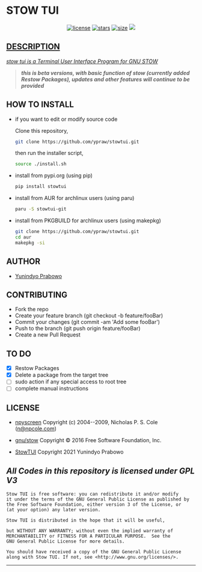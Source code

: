 # STOW TUI

<p align="center">
<a href='#license'><img src='https://img.shields.io/github/license/ypraw/stowtui?color=brightgreen&logo=github&style=for-the-badge' alt='license'/></a>
<a href='#stars'><img src='https://img.shields.io/github/stars/ypraw/stowtui?style=for-the-badge' alt='stars'/></a>
<a href='#pypi'><img src='https://img.shields.io/pypi/v/stowtui?label=pypi&style=for-the-badge' alt='size'/></a>
<a href='#python'><img src="https://img.shields.io/pypi/pyversions/stowtui?color=brightgreen&label=Python%20Version&logo=python&logoColor=yellow&style=for-the-badge">
</p>


## DESCRIPTION

_stow tui is a Terminal User Interface Program for [GNU STOW](https://www.gnu.org/software/stow/)_

> _**this is beta versions, with basic function of stow (currently added Restow Packages), updates and other features will continue to be provided**_
## HOW TO INSTALL

* if you want to edit or modify source code

    Clone this repository,

    ```bash
    git clone https://github.com/ypraw/stowtui.git
    ```

    then run the installer script,

    ```bash
    source ./install.sh
    ```

* install from pypi.org (using pip)
    ```bash
    pip install stowtui
    ```

* install from AUR for archlinux users (using paru)
    ```bash
    paru -S stowtui-git
    ```

* install from PKGBUILD for archlinux users (using makepkg)
    ```bash
    git clone https://github.com/ypraw/stowtui.git
    cd aur
    makepkg -si
    ```

## AUTHOR

* [Yunindyo Prabowo](https://github.com/ypraw)

## CONTRIBUTING

* Fork the repo
* Create your feature branch (git checkout -b feature/fooBar)
* Commit your changes (git commit -am 'Add some fooBar')
* Push to the branch (git push origin feature/fooBar)
* Create a new Pull Request

## TO DO

* [x] Restow Packages
* [x] Delete a package from the target tree
* [ ] sudo action if any special access to root tree
* [ ] complete manual instructions

## LICENSE

* [npyscreen](https://github.com/npcole/npyscreen) Copyright (c) 2004--2009, Nicholas P. S. Cole (n@npcole.com)

* [gnu/stow](https://www.gnu.org/software/stow/) Copyright © 2016 Free Software Foundation, Inc.

* [StowTUI](https://github.com/ypraw/stowtui) Copyright 2021 Yunindyo Prabowo

_**All Codes in this repository is licensed under GPL V3**_
-----
    Stow TUI is free software: you can redistribute it and/or modify
    it under the terms of the GNU General Public License as published by
    the Free Software Foundation, either version 3 of the License, or
    (at your option) any later version.

    Stow TUI is distributed in the hope that it will be useful,

    but WITHOUT ANY WARRANTY; without even the implied warranty of
    MERCHANTABILITY or FITNESS FOR A PARTICULAR PURPOSE.  See the
    GNU General Public License for more details.

    You should have received a copy of the GNU General Public License
    along with Stow TUI. If not, see <http://www.gnu.org/licenses/>.
-----
